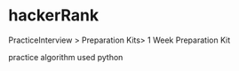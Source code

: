 # hackerRank
PracticeInterview > Preparation Kits> 1 Week Preparation Kit

practice algorithm used python
